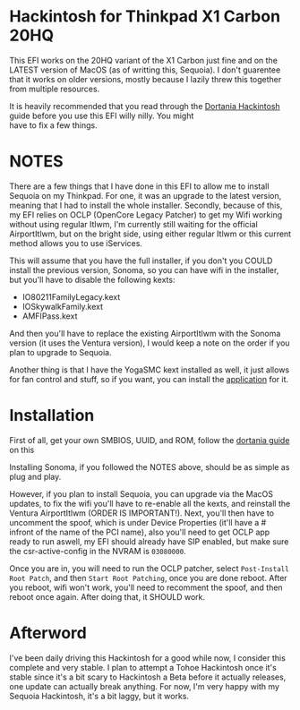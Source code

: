 # Hackintosh for Thinkpad X1 Carbon 20HQ

This EFI works on the 20HQ variant of the X1 Carbon just fine and on the LATEST version of MacOS (as of writting this, Sequoia). 
I don't guarentee that it works on older versions, mostly because I lazily threw this together from multiple resources. 

It is heavily recommended that you read through the [Dortania Hackintosh](https://dortania.github.io/OpenCore-Install-Guide) guide before you use this EFI willy nilly. You might  
have to fix a few things.

# NOTES

There are a few things that I have done in this EFI to allow me to install Sequoia on my Thinkpad. For one, it was an upgrade to the latest version, meaning that I had to install the whole installer. Secondly, because of this, my EFI relies on OCLP (OpenCore Legacy Patcher) to get my Wifi working without using regular Itlwm, I'm currently still waiting for the official AirportItlwm, but on the bright side, using either regular Itlwm or this current method allows you to use iServices.

This will assume that you have the full installer, if you don't you COULD install the previous version, Sonoma, so you can have wifi in the installer, but you'll have to disable the following kexts:
- IO80211FamilyLegacy.kext
- IOSkywalkFamily.kext
- AMFIPass.kext

And then you'll have to replace the existing AirportItlwm with the Sonoma version (it uses the Ventura version), I would keep a note on the order if you plan to upgrade to Sequoia.

Another thing is that I have the YogaSMC kext installed as well, it just allows for fan control and stuff, so if you want, you can install the [application](https://github.com/zhen-zen/YogaSMC) for it.

# Installation

First of all, get your own SMBIOS, UUID, and ROM, follow the [dortania guide](https://dortania.github.io/OpenCore-Install-Guide/config-laptop.plist/kaby-lake.html#platforminfo) on this 

Installing Sonoma, if you followed the NOTES above, should be as simple as plug and play.

However, if you plan to install Sequoia, you can upgrade via the MacOS updates, to fix the wifi you'll have to re-enable all the kexts, and reinstall the Ventura AirportItlwm (ORDER IS IMPORTANT!). Next, you'll then have to uncomment the spoof, which is under Device Properties (it'll have a # infront of the name of the PCI name), also you'll need to get OCLP app ready to run aswell, my EFI should already have SIP enabled, but make sure the csr-active-config in the NVRAM is `03080000`.

Once you are in, you will need to run the OCLP patcher, select `Post-Install Root Patch`, and then `Start Root Patching`, once you are done reboot. After you reboot, wifi won't work, you'll need to recomment the spoof, and then reboot once again. After doing that, it SHOULD work.

# Afterword

I've been daily driving this Hackintosh for a good while now, I consider this complete and very stable. I plan to attempt a Tohoe Hackintosh once it's stable since it's a bit scary to Hackintosh a Beta before it actually releases, one update can actually break anything. For now, I'm very happy with my Sequoia Hackintosh, it's a bit laggy, but it works.
